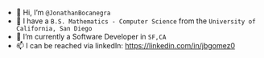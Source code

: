 - 👋 Hi, I’m `@JonathanBocanegra`
- 👀 I have a `B.S. Mathematics - Computer Science` from the `University of California, San Diego`
- 🌱 I’m currently a Software Developer in `SF,CA`
- 📫 I can be reached via linkedIn: https://linkedin.com/in/jbgomez0
